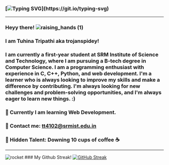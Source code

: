    ### [![Typing SVG](https://readme-typing-svg.demolab.com/?lines=Student;Blockchain+Enthusiast;Web+Development;AI+and+ML;)](https://git.io/typing-svg)
---
### Heyy there! ![raising_hands (1)](https://user-images.githubusercontent.com/119059108/206947743-cb78393a-5eda-4b65-9fda-d281df01798a.gif)
###  I am Tuhina Tripathi aka trojanspidey!
### I am currently a first-year student at SRM Institute of Science and Technology, where I am pursuing a B-tech degree in Computer Science. I am a programming enthusiast with experience in C, C++, Python, and web development. I'm a learner who is always looking to improve my skills and make a difference by contributing. I'm always looking for new challenges and problem-solving opportunities, and I'm always eager to learn new things. :)

### 🌱 Currently I am learning Web Development. 
### 🌱 Contact me: tt4102@srmist.edu.in
### 🌱 Hidden Talent: Downing 10 cups of coffee ☕ 
---
![rocket](https://user-images.githubusercontent.com/119059108/206947622-8aadf2f9-d34d-4898-a785-5b3e54f59583.gif) ### My Github Streak! 
[![GitHub Streak](https://streak-stats.demolab.com?user=trojanspidey&theme=shades-of-purple)](https://git.io/streak-stats)
